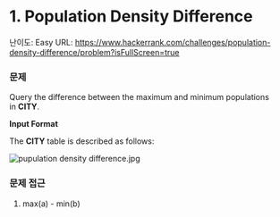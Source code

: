# 1. Population Density Difference

난이도: Easy
URL: https://www.hackerrank.com/challenges/population-density-difference/problem?isFullScreen=true

### 문제

Query the difference between the maximum and minimum populations in **CITY**.

**Input Format**

The **CITY** table is described as follows:

![pupulation density difference.jpg](1%20Population%20Density%20Difference%2092b328a18bec42da8446442962223dc7/pupulation_density_difference.jpg)

### 문제 접근

1. max(a) - min(b)